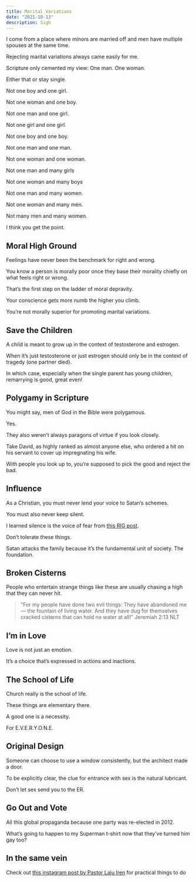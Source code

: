 ```yaml
---
title: Marital Variations
date: "2021-10-13"
description: Sigh
---
```


I come from a place where minors are married off and men have multiple spouses at the same time.

Rejecting marital variations always came easily for me.

Scripture only cemented my view:
One man. One woman.

Either that or stay single.

Not one boy and one girl.

Not one woman and one boy.

Not one man and one girl.

Not one girl and one girl.

Not one boy and one boy.

Not one man and one man.

Not one woman and one woman.

Not one man and many girls

Not one woman and many boys

Not one man and many women.

Not one woman and many men.

Not many men and many women.

I think you get the point.

## Moral High Ground

Feelings have never been the benchmark for right and wrong.

You know a person is morally poor once they base their morality chiefly on what feels right or wrong.

That’s the first step on the ladder of moral depravity.

Your conscience gets more numb the higher you climb.

You’re not morally superior for promoting marital variations.

## Save the Children

A child is meant to grow up in the context of testosterone and estrogen.

When it’s just testosterone or just estrogen should only be in the context of tragedy (one partner died).

In which case, especially when the single parent has young children, remarrying is good, great even!

## Polygamy in Scripture

You might say, men of God in the Bible were polygamous.

Yes.

They also weren’t always paragons of virtue if you look closely.

Take David, as highly ranked as almost anyone else, who ordered a hit on his servant to cover up impregnating his wife.

With people you look up to, you’re supposed to pick the good and reject the bad.

## Influence

As a Christian, you must never lend your voice to Satan’s schemes.

You must also never keep silent.

I learned silence is the voice of fear from [this RIG post](https://www.instagram.com/p/CU7CZUZgdD2/?utm_medium=copy_link).

Don’t tolerate these things.

Satan attacks the family because it’s the fundamental unit of society. The foundation.

## Broken Cisterns

People who entertain strange things like these are usually chasing a high that they can never hit.

> “For my people have done two evil things: They have abandoned me— the fountain of living water. And they have dug for themselves cracked cisterns that can hold no water at all!”
> Jeremiah‬ ‭2:13‬ ‭NLT‬‬

## I’m in Love

Love is not just an emotion.

It’s a choice that’s expressed in actions and inactions.

## The School of Life

Church really is the school of life.

These things are elementary there.

A good one is a necessity.

For E.V.E.R.Y.O.N.E.

## Original Design

Someone can choose to use a window consistently, but the architect made a door.

To be explicitly clear, the clue for entrance with sex is the natural lubricant.

Don’t let sex send you to the ER.

## Go Out and Vote

All this global propaganda because one party was re-elected in 2012.

What’s going to happen to my Superman t-shirt now that they’ve turned him gay too?

## In the same vein

Check out [this instagram post by Pastor Laju Iren](https://www.instagram.com/p/CU7CZUZgdD2/?utm_medium=copy_link) for practical things to do

